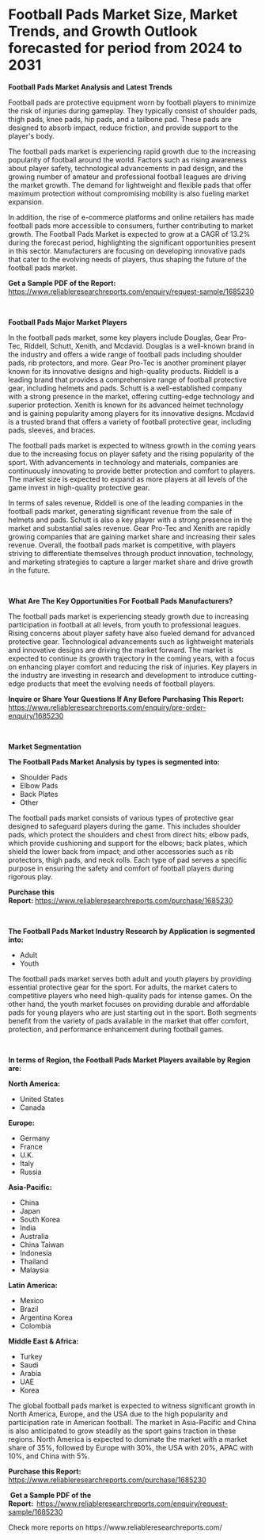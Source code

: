 <p><h1>Football Pads Market Size, Market Trends, and Growth Outlook forecasted for period from 2024 to 2031</h1></p><p><strong>Football Pads Market Analysis and Latest Trends</strong></p>
<p><p>Football pads are protective equipment worn by football players to minimize the risk of injuries during gameplay. They typically consist of shoulder pads, thigh pads, knee pads, hip pads, and a tailbone pad. These pads are designed to absorb impact, reduce friction, and provide support to the player's body.</p><p>The football pads market is experiencing rapid growth due to the increasing popularity of football around the world. Factors such as rising awareness about player safety, technological advancements in pad design, and the growing number of amateur and professional football leagues are driving the market growth. The demand for lightweight and flexible pads that offer maximum protection without compromising mobility is also fueling market expansion.</p><p>In addition, the rise of e-commerce platforms and online retailers has made football pads more accessible to consumers, further contributing to market growth. The Football Pads Market is expected to grow at a CAGR of 13.2% during the forecast period, highlighting the significant opportunities present in this sector. Manufacturers are focusing on developing innovative pads that cater to the evolving needs of players, thus shaping the future of the football pads market.</p></p>
<p><strong>Get a Sample PDF of the Report:&nbsp;</strong> <a href="https://www.reliableresearchreports.com/enquiry/request-sample/1685230">https://www.reliableresearchreports.com/enquiry/request-sample/1685230</a></p>
<p>&nbsp;</p>
<p><strong>Football Pads Major Market Players</strong></p>
<p><p>In the football pads market, some key players include Douglas, Gear Pro-Tec, Riddell, Schutt, Xenith, and Mcdavid. Douglas is a well-known brand in the industry and offers a wide range of football pads including shoulder pads, rib protectors, and more. Gear Pro-Tec is another prominent player known for its innovative designs and high-quality products. Riddell is a leading brand that provides a comprehensive range of football protective gear, including helmets and pads. Schutt is a well-established company with a strong presence in the market, offering cutting-edge technology and superior protection. Xenith is known for its advanced helmet technology and is gaining popularity among players for its innovative designs. Mcdavid is a trusted brand that offers a variety of football protective gear, including pads, sleeves, and braces.</p><p>The football pads market is expected to witness growth in the coming years due to the increasing focus on player safety and the rising popularity of the sport. With advancements in technology and materials, companies are continuously innovating to provide better protection and comfort to players. The market size is expected to expand as more players at all levels of the game invest in high-quality protective gear.</p><p>In terms of sales revenue, Riddell is one of the leading companies in the football pads market, generating significant revenue from the sale of helmets and pads. Schutt is also a key player with a strong presence in the market and substantial sales revenue. Gear Pro-Tec and Xenith are rapidly growing companies that are gaining market share and increasing their sales revenue. Overall, the football pads market is competitive, with players striving to differentiate themselves through product innovation, technology, and marketing strategies to capture a larger market share and drive growth in the future.</p></p>
<p>&nbsp;</p>
<p><strong>What Are The Key Opportunities For Football Pads Manufacturers?</strong></p>
<p><p>The football pads market is experiencing steady growth due to increasing participation in football at all levels, from youth to professional leagues. Rising concerns about player safety have also fueled demand for advanced protective gear. Technological advancements such as lightweight materials and innovative designs are driving the market forward. The market is expected to continue its growth trajectory in the coming years, with a focus on enhancing player comfort and reducing the risk of injuries. Key players in the industry are investing in research and development to introduce cutting-edge products that meet the evolving needs of football players.</p></p>
<p><strong>Inquire or Share Your Questions If Any Before Purchasing This Report:</strong> <a href="https://www.reliableresearchreports.com/enquiry/pre-order-enquiry/1685230">https://www.reliableresearchreports.com/enquiry/pre-order-enquiry/1685230</a></p>
<p>&nbsp;</p>
<p><strong>Market Segmentation</strong></p>
<p><strong>The Football Pads Market Analysis by types is segmented into:</strong></p>
<p><ul><li>Shoulder Pads</li><li>Elbow Pads</li><li>Back Plates</li><li>Other</li></ul></p>
<p><p>The football pads market consists of various types of protective gear designed to safeguard players during the game. This includes shoulder pads, which protect the shoulders and chest from direct hits; elbow pads, which provide cushioning and support for the elbows; back plates, which shield the lower back from impact; and other accessories such as rib protectors, thigh pads, and neck rolls. Each type of pad serves a specific purpose in ensuring the safety and comfort of football players during rigorous play.</p></p>
<p><strong>Purchase this Report:&nbsp;</strong><a href="https://www.reliableresearchreports.com/purchase/1685230">https://www.reliableresearchreports.com/purchase/1685230</a></p>
<p>&nbsp;</p>
<p><strong>The Football Pads Market Industry Research by Application is segmented into:</strong></p>
<p><ul><li>Adult</li><li>Youth</li></ul></p>
<p><p>The football pads market serves both adult and youth players by providing essential protective gear for the sport. For adults, the market caters to competitive players who need high-quality pads for intense games. On the other hand, the youth market focuses on providing durable and affordable pads for young players who are just starting out in the sport. Both segments benefit from the variety of pads available in the market that offer comfort, protection, and performance enhancement during football games.</p></p>
<p>&nbsp;</p>
<p><strong>In terms of Region, the Football Pads Market Players available by Region are:</strong></p>
<p>
    <p> <strong> North America: </strong>
        <ul>
            <li>United States</li>
            <li>Canada</li>
        </ul>
        </p> 
    <p> <strong> Europe: </strong>
        <ul>
            <li>Germany</li>
            <li>France</li>
            <li>U.K.</li>
            <li>Italy</li>
            <li>Russia</li>
        </ul>
        </p> 
    <p> <strong> Asia-Pacific: </strong>
        <ul>
            <li>China</li>
            <li>Japan</li>
            <li>South Korea</li>
            <li>India</li>
            <li>Australia</li>
            <li>China Taiwan</li>
            <li>Indonesia</li>
            <li>Thailand</li>
            <li>Malaysia</li>
        </ul>
        </p> 
    <p> <strong> Latin America: </strong>
        <ul>
            <li>Mexico</li>
            <li>Brazil</li>
            <li>Argentina Korea</li>
            <li>Colombia</li>
        </ul>
        </p> 
    <p> <strong> Middle East & Africa: </strong>
        <ul>
            <li>Turkey</li>
            <li>Saudi</li>
            <li>Arabia</li>
            <li>UAE</li>
            <li>Korea</li>
        </ul>
    </p>
    </p>
<p><p>The global football pads market is expected to witness significant growth in North America, Europe, and the USA due to the high popularity and participation rate in American football. The market in Asia-Pacific and China is also anticipated to grow steadily as the sport gains traction in these regions. North America is expected to dominate the market with a market share of 35%, followed by Europe with 30%, the USA with 20%, APAC with 10%, and China with 5%.</p></p>
<p><strong>Purchase this Report: </strong><a href="https://www.reliableresearchreports.com/purchase/1685230">https://www.reliableresearchreports.com/purchase/1685230</a></p>
<p>&nbsp;<strong>Get a Sample PDF of the Report:&nbsp;&nbsp;</strong><a href="https://www.reliableresearchreports.com/enquiry/request-sample/1685230">https://www.reliableresearchreports.com/enquiry/request-sample/1685230</a></p>
<p><strong></strong></p>
<p>Check more reports on https://www.reliableresearchreports.com/</p>